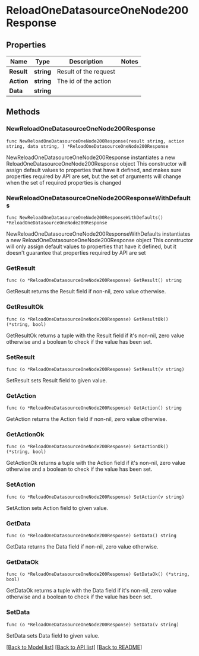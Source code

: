 # ReloadOneDatasourceOneNode200Response

## Properties

Name | Type | Description | Notes
------------ | ------------- | ------------- | -------------
**Result** | **string** | Result of the request | 
**Action** | **string** | The id of the action | 
**Data** | **string** |  | 

## Methods

### NewReloadOneDatasourceOneNode200Response

`func NewReloadOneDatasourceOneNode200Response(result string, action string, data string, ) *ReloadOneDatasourceOneNode200Response`

NewReloadOneDatasourceOneNode200Response instantiates a new ReloadOneDatasourceOneNode200Response object
This constructor will assign default values to properties that have it defined,
and makes sure properties required by API are set, but the set of arguments
will change when the set of required properties is changed

### NewReloadOneDatasourceOneNode200ResponseWithDefaults

`func NewReloadOneDatasourceOneNode200ResponseWithDefaults() *ReloadOneDatasourceOneNode200Response`

NewReloadOneDatasourceOneNode200ResponseWithDefaults instantiates a new ReloadOneDatasourceOneNode200Response object
This constructor will only assign default values to properties that have it defined,
but it doesn't guarantee that properties required by API are set

### GetResult

`func (o *ReloadOneDatasourceOneNode200Response) GetResult() string`

GetResult returns the Result field if non-nil, zero value otherwise.

### GetResultOk

`func (o *ReloadOneDatasourceOneNode200Response) GetResultOk() (*string, bool)`

GetResultOk returns a tuple with the Result field if it's non-nil, zero value otherwise
and a boolean to check if the value has been set.

### SetResult

`func (o *ReloadOneDatasourceOneNode200Response) SetResult(v string)`

SetResult sets Result field to given value.


### GetAction

`func (o *ReloadOneDatasourceOneNode200Response) GetAction() string`

GetAction returns the Action field if non-nil, zero value otherwise.

### GetActionOk

`func (o *ReloadOneDatasourceOneNode200Response) GetActionOk() (*string, bool)`

GetActionOk returns a tuple with the Action field if it's non-nil, zero value otherwise
and a boolean to check if the value has been set.

### SetAction

`func (o *ReloadOneDatasourceOneNode200Response) SetAction(v string)`

SetAction sets Action field to given value.


### GetData

`func (o *ReloadOneDatasourceOneNode200Response) GetData() string`

GetData returns the Data field if non-nil, zero value otherwise.

### GetDataOk

`func (o *ReloadOneDatasourceOneNode200Response) GetDataOk() (*string, bool)`

GetDataOk returns a tuple with the Data field if it's non-nil, zero value otherwise
and a boolean to check if the value has been set.

### SetData

`func (o *ReloadOneDatasourceOneNode200Response) SetData(v string)`

SetData sets Data field to given value.



[[Back to Model list]](../README.md#documentation-for-models) [[Back to API list]](../README.md#documentation-for-api-endpoints) [[Back to README]](../README.md)


